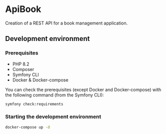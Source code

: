 # ApiBook

Creation of a REST API for a book management application.

## Development environment

### Prerequisites

* PHP 8.2
* Composer
* Symfony CLI
* Docker & Docker-compose

You can check the prerequisites (except Docker and Docker-compose) with the following command (from the Symfony CLI):

```bash
symfony check:requirements
```

### Starting the development environment

```bash
docker-compose up -d
```
